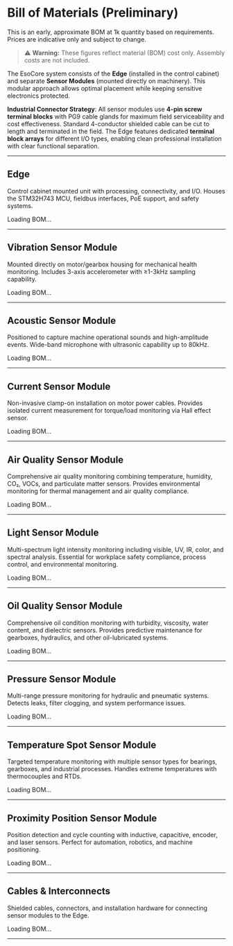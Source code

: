 # Bill of Materials (Preliminary)
<!-- markdownlint-disable MD033 -->

This is an early, approximate BOM at 1k quantity based on requirements. Prices are indicative only and subject to change.

> ⚠️ **Warning:** These figures reflect material (BOM) cost only. Assembly costs are not included.

The EsoCore system consists of the **Edge** (installed in the control cabinet) and separate **Sensor Modules** (mounted directly on machinery). This modular approach allows optimal placement while keeping sensitive electronics protected.

**Industrial Connector Strategy**: All sensor modules use **4-pin screw terminal blocks** with PG9 cable glands for maximum field serviceability and cost effectiveness. Standard 4-conductor shielded cable can be cut to length and terminated in the field. The Edge features dedicated **terminal block arrays** for different I/O types, enabling clean professional installation with clear functional separation.

---

## Edge

Control cabinet mounted unit with processing, connectivity, and I/O. Houses the STM32H743 MCU, fieldbus interfaces, PoE support, and safety systems.

<div id="bom-main">Loading BOM...</div>

---

## Vibration Sensor Module

Mounted directly on motor/gearbox housing for mechanical health monitoring. Includes 3-axis accelerometer with ≥1-3kHz sampling capability.

<div id="bom-vibration">Loading BOM...</div>

---

## Acoustic Sensor Module  

Positioned to capture machine operational sounds and high-amplitude events. Wide-band microphone with ultrasonic capability up to 80kHz.

<div id="bom-acoustic">Loading BOM...</div>

---

## Current Sensor Module

Non-invasive clamp-on installation on motor power cables. Provides isolated current measurement for torque/load monitoring via Hall effect sensor.

<div id="bom-current">Loading BOM...</div>

---

## Air Quality Sensor Module

Comprehensive air quality monitoring combining temperature, humidity, CO₂, VOCs, and particulate matter sensors. Provides environmental monitoring for thermal management and air quality compliance.

<div id="bom-air-quality">Loading BOM...</div>

---

## Light Sensor Module

Multi-spectrum light intensity monitoring including visible, UV, IR, color, and spectral analysis. Essential for workplace safety compliance, process control, and environmental monitoring.

<div id="bom-light">Loading BOM...</div>

---

## Oil Quality Sensor Module

Comprehensive oil condition monitoring with turbidity, viscosity, water content, and dielectric sensors. Provides predictive maintenance for gearboxes, hydraulics, and other oil-lubricated systems.

<div id="bom-oil-quality">Loading BOM...</div>

---

## Pressure Sensor Module

Multi-range pressure monitoring for hydraulic and pneumatic systems. Detects leaks, filter clogging, and system performance issues.

<div id="bom-pressure">Loading BOM...</div>

---

## Temperature Spot Sensor Module

Targeted temperature monitoring with multiple sensor types for bearings, gearboxes, and industrial processes. Handles extreme temperatures with thermocouples and RTDs.

<div id="bom-temperature-spot">Loading BOM...</div>

---

## Proximity Position Sensor Module

Position detection and cycle counting with inductive, capacitive, encoder, and laser sensors. Perfect for automation, robotics, and machine positioning.

<div id="bom-proximity-position">Loading BOM...</div>

---

## Cables & Interconnects

Shielded cables, connectors, and installation hardware for connecting sensor modules to the Edge.

<div id="bom-cables">Loading BOM...</div>

---

<!-- BOM tables are rendered by the docs app after this markdown loads. -->
